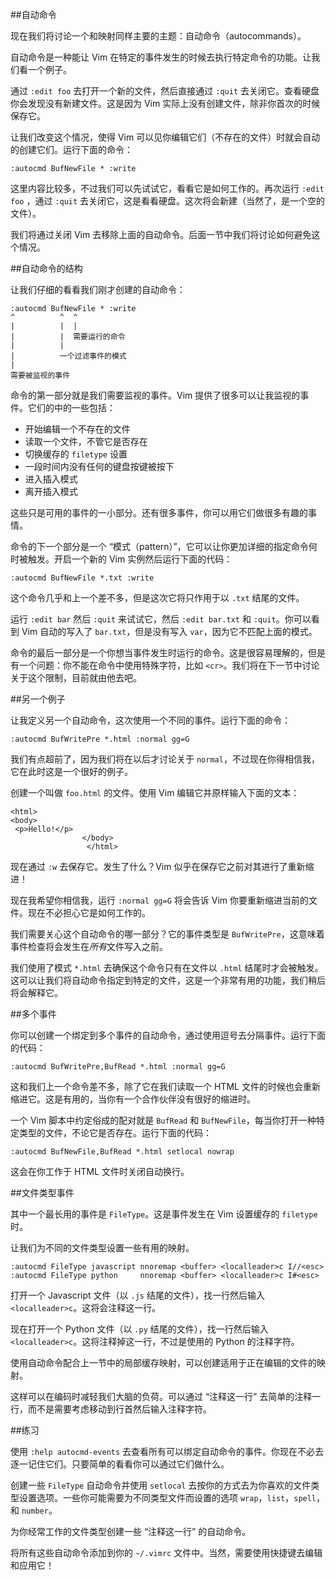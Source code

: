 ##自动命令

现在我们将讨论一个和映射同样主要的主题：自动命令（autocommands）。

自动命令是一种能让 Vim 在特定的事件发生的时候去执行特定命令的功能。让我们看一个例子。

通过 `:edit foo` 去打开一个新的文件，然后直接通过 `:quit` 去关闭它。查看硬盘你会发现没有新建文件。这是因为 Vim 实际上没有创建文件，除非你首次的时候保存它。

让我们改变这个情况，使得 Vim 可以见你编辑它们（不存在的文件）时就会自动的创建它们。运行下面的命令：

```vim
:autocmd BufNewFile * :write
```

这里内容比较多，不过我们可以先试试它，看看它是如何工作的。再次运行 `:edit foo` ，通过 `:quit` 去关闭它，这是看看硬盘。这次将会新建（当然了，是一个空的文件）。

我们将通过关闭 Vim 去移除上面的自动命令。后面一节中我们将讨论如何避免这个情况。

##自动命令的结构

让我们仔细的看看我们刚才创建的自动命令：

```vim
:autocmd BufNewFile * :write
^          ^  ^
|          |  |
|          |  需要运行的命令
|          |
|          一个过滤事件的模式
|
需要被监视的事件
```

命令的第一部分就是我们需要监视的事件。Vim 提供了很多可以让我监视的事件。它们的中的一些包括：
- 开始编辑一个不存在的文件
- 读取一个文件，不管它是否存在
- 切换缓存的 `filetype` 设置
- 一段时间内没有任何的键盘按键被按下
- 进入插入模式
- 离开插入模式

这些只是可用的事件的一小部分。还有很多事件，你可以用它们做很多有趣的事情。

命令的下一个部分是一个 “模式（pattern）”，它可以让你更加详细的指定命令何时被触发。开启一个新的 Vim 实例然后运行下面的代码：

```vim
:autocmd BufNewFile *.txt :write
```

这个命令几乎和上一个差不多，但是这次它将只作用于以 `.txt` 结尾的文件。

运行 `:edit bar` 然后 `:quit` 来试试它，然后 `:edit bar.txt` 和 `:quit`。你可以看到 Vim 自动的写入了 `bar.txt`，但是没有写入 `var`，因为它不匹配上面的模式。

命令的最后一部分是一个你想当事件发生时运行的命令。这是很容易理解的，但是有一个问题：你不能在命令中使用特殊字符，比如 `<cr>`。我们将在下一节中讨论关于这个限制，目前就由他去吧。

##另一个例子

让我定义另一个自动命令，这次使用一个不同的事件。运行下面的命令：

```vim
:autocmd BufWritePre *.html :normal gg=G
```

我们有点超前了，因为我们将在以后才讨论关于 `normal`，不过现在你得相信我，它在此时这是一个很好的例子。

创建一个叫做 `foo.html` 的文件。使用 Vim 编辑它并原样输入下面的文本：

```vim
<html>
<body>
 <p>Hello!</p>
				</body>
				 </html>
```

现在通过 `:w` 去保存它。发生了什么？Vim 似乎在保存它之前对其进行了重新缩进！

现在我希望你相信我，运行 `:normal gg=G` 将会告诉 Vim 你要重新缩进当前的文件。现在不必担心它是如何工作的。

我们需要关心这个自动命令的哪一部分？它的事件类型是 `BufWritePre`，这意味着事件检查将会发生在*所有*文件写入之前。

我们使用了模式 `*.html` 去确保这个命令只有在文件以 `.html` 结尾时才会被触发。这可以让我们将自动命令指定到特定的文件，这是一个非常有用的功能，我们稍后将会解释它。

##多个事件

你可以创建一个绑定到多个事件的自动命令，通过使用逗号去分隔事件。运行下面的代码：

```vim
:autocmd BufWritePre,BufRead *.html :normal gg=G
```

这和我们上一个命令差不多，除了它在我们读取一个 HTML 文件的时候也会重新缩进它。这是有用的，当你有一个合作伙伴没有很好的缩进时。

一个 Vim 脚本中约定俗成的配对就是 `BufRead` 和 `BufNewFile`，每当你打开一种特定类型的文件，不论它是否存在。运行下面的代码：

```vim
:autocmd BufNewFile,BufRead *.html setlocal nowrap
```

这会在你工作于 HTML 文件时关闭自动换行。

##文件类型事件

其中一个最长用的事件是 `FileType`。这是事件发生在 Vim 设置缓存的 `filetype` 时。

让我们为不同的文件类型设置一些有用的映射。

```vim
:autocmd FileType javascript nnoremap <buffer> <localleader>c I//<esc>
:autocmd FileType python     nnoremap <buffer> <localleader>c I#<esc>
```

打开一个 Javascript 文件（以 `.js` 结尾的文件），找一行然后输入 `<localleader>c`。这将会注释这一行。

现在打开一个 Python 文件（以 `.py` 结尾的文件），找一行然后输入 `<localleader>c`。这将注释掉这一行，不过是使用的 Python 的注释字符。

使用自动命令配合上一节中的局部缓存映射，可以创建适用于正在编辑的文件的映射。

这样可以在编码时减轻我们大脑的负荷。可以通过 “注释这一行” 去简单的注释一行，而不是需要考虑移动到行首然后输入注释字符。

##练习

使用 `:help autocmd-events` 去查看所有可以绑定自动命令的事件。你现在不必去逐一记住它们。只要简单的看看你可以通过它们做什么。

创建一些 `FileType` 自动命令并使用 `setlocal` 去按你的方式去为你喜欢的文件类型设置选项。一些你可能需要为不同类型文件而设置的选项 `wrap`，`list`，`spell`，和 `number`。

为你经常工作的文件类型创建一些 “注释这一行” 的自动命令。

将所有这些自动命令添加到你的 `~/.vimrc` 文件中。当然，需要使用快捷键去编辑和应用它！

